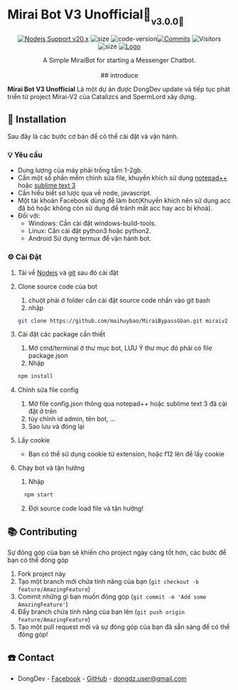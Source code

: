 # Mirai Bot V3 Unofficial🤖<sub><sub>v3.0.0🚀</sub></sub>
<p align="center">
    <a href="https://nodejs.org/dist/v20.17.0"><img src="https://img.shields.io/badge/Nodejs%20Support-20.x-brightgreen.svg?style=flat-square" alt="Nodejs Support v20.x"></a>
    <img alt="size" src="https://img.shields.io/github/repo-size/DongDev-VN/Mirai-Bot-V3.svg?style=flat-square&label=size">
    <img alt="code-version" src="https://img.shields.io/badge/dynamic/json?color=red&label=code%20version&prefix=v&query=%24.version&url=https://raw.githubusercontent.com/DongDev-VN/Mirai-Bot-V3/refs/heads/master/package.json&style=flat-square"><a href="https://github.com/DongDev-VN/Mirai-Bot-V3/commits"><img alt="Commits" src="https://img.shields.io/github/commit-activity/m/DongDev-VN/Mirai-Bot-V3.svg?label=commit&style=flat-square"></a>
<img alt="Visitors" src="https://visitor-badge.laobi.icu/badge?page_id=DongDev-VN.Mirai-Bot-V3">
<img alt="size" src="https://img.shields.io/badge/license-GPL--3.0-green?style=flat-square&color=brightgreen">
<a href="https://github.com/DongDev-VN/Mirai-Bot-V3"><img src="https://i.imgur.com/sxW5AWa.png" alt="Logo"></a>
<p align="center">
    A Simple MiraiBot for starting a Messenger Chatbot.
    <br />
    <br />
## introduce
<p>
<strong>Mirai Bot V3 Unofficial</strong> Là một dự án được DongDev update và tiếp tục phát triển từ project Mirai-V2 của Catalizcs and SpermLord xây dựng.
</p>

<!-- INSTALLATION -->
## 📜 **Installation**

Sau đây là các bước cơ bản để có thể cài đặt và vận hành.

### 💡 **Yêu cầu**

- Dung lượng của máy phải trống tầm 1-2gb.
- Cần một số phần mềm chỉnh sửa file, khuyến khích sử dụng [notepad++](https://notepad-plus-plus.org/downloads/) hoặc [sublime text 3](https://www.sublimetext.com/3)
- Cần hiểu biết sơ lược qua về node, javascript.
- Một tài khoản Facebook dùng để làm bot(Khuyến khích nên sử dụng acc đã bỏ hoặc không còn sử dụng để tránh mất acc hay acc bị khoá).
- Đối với:
    - Windows: Cần cài đặt windows-build-tools.
    - Linux: Cần cài đặt python3 hoặc python2.
    - Android Sử dụng termux để vận hành bot.

### ⚙️ **Cài Đặt**

1. Tải về [Nodejs](https://nodejs.org/en/) và [git](https://git-scm.com/) sau đó cài đặt
2. Clone source code của bot
    1. chuột phải ở folder cần cài đặt source code nhấn vào git bash
    2. nhập
    ```sh
    git clone https://github.com/maihuybao/MiraiBypassGban.git miraiv2
    ```
    
3. Cài đặt các package cần thiết
    1. Mở cmd/terminal ở thư mục bot, LƯU Ý thư mục đó phải có file package.json
    2. Nhập
    ```sh
    npm install
    ```
    
4. Chỉnh sửa file config
    1. Mở file config.json thông qua notepad++ hoặc sublime text 3 đã cài đặt ở trên
    2. tùy chỉnh id admin, tên bot, ...
    3. Sao lưu và đóng lại
    
5. Lấy cookie
    - Bạn có thể sử dụng cookie từ extension, hoặc f12 lên để lấy cookie
      
6. Chạy bot và tận hưởng
    1. Nhập
    ```sh
      npm start
      ```
    2. Đợi source code load file và tận hưởng!

<!-- CONTRIBUTING -->
## 📚 **Contributing**

Sự đóng góp của bạn sẽ khiến cho project ngày càng tốt hơn, các bước để bạn có thể đóng góp

1. Fork project này
2. Tạo một branch mới chứa tính năng của bạn (`git checkout -b feature/AmazingFeature`)
3. Commit những gì bạn muốn đóng góp (`git commit -m 'Add some AmazingFeature'`)
4. Đẩy branch chứa tính năng của bạn lên (`git push origin feature/AmazingFeature`)
5. Tạo một pull request mới và sự đóng góp của bạn đã sẵn sàng để có thể đóng góp!

<!-- CONTACT -->
## ☎️ **Contact**

- DongDev - [Facebook](https://facebook.com/minhdong.dev) - [GitHub](https://github.com/DongDev-VN) - dongdz.user@gmail.com